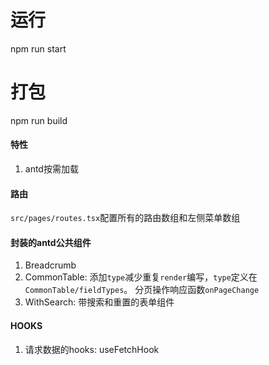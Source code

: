 # 运行
npm run start
# 打包
npm run build

#### 特性
1. antd按需加载

#### 路由
`src/pages/routes.tsx`配置所有的路由数组和左侧菜单数组

#### 封装的antd公共组件
1. Breadcrumb
2. CommonTable: 添加`type`减少重复`render`编写，`type`定义在`CommonTable/fieldTypes`。 分页操作响应函数`onPageChange`
3. WithSearch: 带搜索和重置的表单组件

#### HOOKS
1. 请求数据的hooks: useFetchHook
